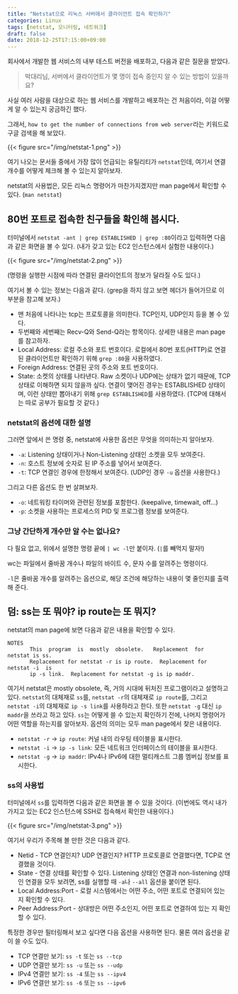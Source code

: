 ```yaml
---
title: "Netstat으로 리눅스 서버에서 클라이언트 접속 확인하기"
categories: Linux
tags: [netstat, 모니터링, 네트워크]
draft: false
date: 2018-12-25T17:15:00+09:00
---
```


회사에서 개발한 웹 서비스의 내부 테스트 버전을 배포하고, 다음과 같은 질문을 받았다. 

> 박대리님, 서버에서 클라이언트가 몇 명이 접속 중인지 알 수 있는 방법이 있을까요?

사실 여러 사람을 대상으로 하는 웹 서비스를 개발하고 배포하는 건 처음이라, 이걸 어떻게 알 수 있는지 궁금하긴 했다. 

그래서, `how to get the number of connections from web server`라는 키워드로 구글 검색을 해 보았다. 

{{< figure src="/img/netstat-1.png" >}}

여기 나오는 문서들 중에서 가장 많이 언급되는 유틸리티가 `netstat`인데, 여기서 연결 개수를 어떻게 체크해 볼 수 있는지 알아보자.

netstat의 사용법은, 모든 리눅스 명령어가 마찬가지겠지만 man page에서 확인할 수 있다. (`man netstat`)

## 80번 포트로 접속한 친구들을 확인해 봅시다.

터미널에서 `netstat -ant | grep ESTABLISHED | grep :80`이라고 입력하면 다음과 같은 화면을 볼 수 있다. (내가 갖고 있는 EC2 인스턴스에서 실험한 내용이다.)

{{< figure src="/img/netstat-2.png" >}}

(명령을 실행한 시점에 따라 연결된 클라이언트의 정보가 달라질 수도 있다.)

여기서 볼 수 있는 정보는 다음과 같다. (grep을 하지 않고 보면 헤더가 들어가므로 이 부분을 참고해 보자.)

* 맨 처음에 나타나는 tcp는 프로토콜을 의미한다. TCP인지, UDP인지 등을 볼 수 있다.
* 두번째와 세번째는 Recv-Q와 Send-Q라는 항목이다. 상세한 내용은 man page를 참고하자.
* Local Address: 로컬 주소와 포트 번호이다. 로컬에서 80번 포트(HTTP)로 연결된 클라이언트만 확인하기 위해 `grep :80`을 사용하였다.
* Foreign Address: 연결된 곳의 주소와 포트 번호이다. 
* State: 소켓의 상태를 나타낸다. Raw 소켓이나 UDP에는 상태가 없기 때문에, TCP 상태로 이해하면 되지 않을까 싶다. 연결이 맺어진 경우는 ESTABLISHED 상태이며, 이런 상태만 뽑아내기 위해 `grep ESTABLISHED`를 사용하였다. (TCP에 대해서는 따로 공부가 필요할 것 같다.) 

### netstat의 옵션에 대한 설명

그러면 앞에서 쓴 명령 중, netstat에 사용한 옵션은 무엇을 의미하는지 알아보자.

* `-a`: Listening 상태이거나 Non-Listening 상태인 소켓을 모두 보여준다.
* `-n`: 호스트 정보에 숫자로 된 IP 주소를 넣어서 보여준다.
* `-t`: TCP 연결인 경우에 한정해서 보여준다. (UDP인 경우 `-u` 옵션을 사용한다.)

그리고 다른 옵션도 한 번 살펴보자.

* `-o`: 네트워킹 타이머와 관련된 정보를 포함한다. (keepalive, timewait, off...)
* `-p`: 소켓을 사용하는 프로세스의 PID 및 프로그램 정보를 보여준다.

### 그냥 간단하게 개수만 알 수는 없나요?

다 필요 없고, 위에서 설명한 명령 끝에 `| wc -l`만 붙이자. (`|`를 빼먹지 말자!)

wc는 파일에서 줄바꿈 개수나 파일의 바이트 수, 문자 수를 알려주는 명령이다. 

`-l`은 줄바꿈 개수를 알려주는 옵션으로, 해당 조건에 해당하는 내용이 몇 줄인지를 출력해 준다.

## 덤: ss는 또 뭐야? ip route는 또 뭐지?

netstat의 man page에 보면 다음과 같은 내용을 확인할 수 있다. 

```
NOTES
       This  program  is  mostly  obsolete.   Replacement  for  netstat is ss.
       Replacement for netstat -r is ip route.  Replacement for netstat -i  is
       ip -s link.  Replacement for netstat -g is ip maddr.
```

여기서 netstat은 mostly obsolete, 즉, 거의 시대에 뒤처진 프로그램이라고 설명하고 있다. `netstat`의 대체재로 `ss`를, `netstat -r`의 대체재로 `ip route`를, 그리고 `netstat -i`의 대체재로 `ip -s link`를 사용하라고 한다. 또한 `netstat -g` 대신 `ip maddr`을 쓰라고 하고 있다. `ss`는 어떻게 쓸 수 있는지 확인하기 전에, 나머지 명령어가 어떤 역할을 하는지를 알아보자. 옵션의 의미는 모두 man page에서 찾은 내용이다.

* `netstat -r` -> `ip route`: 커널 내의 라우팅 테이블을 표시한다. 
* `netstat -i` -> `ip -s link`: 모든 네트워크 인터페이스의 테이블을 표시한다.
* `netstat -g` -> `ip maddr`: IPv4나 IPv6에 대한 멀티캐스트 그룹 멤버십 정보를 표시한다. 

### ss의 사용법

터미널에서 `ss`를 입력하면 다음과 같은 화면을 볼 수 있을 것이다. (이번에도 역시 내가 가지고 있는 EC2 인스턴스에 SSH로 접속해서 확인한 내용이다.)

{{< figure src="/img/netstat-3.png" >}}

여기서 우리가 주목해 볼 만한 것은 다음과 같다.
* Netid - TCP 연결인지? UDP 연결인지? HTTP 프로토콜로 연결했다면, TCP로 연결했을 것이다. 
* State - 연결 상태를 확인할 수 있다. Listening 상태인 연결과 non-listening 상태인 연결을 모두 보려면, ss를 실행할 때 `-a`나 `--all` 옵션을 붙이면 된다.
* Local Address:Port - 로컬 시스템에서는 어떤 주소, 어떤 포트로 연결되어 있는 지 확인할 수 있다.
* Peer Address:Port - 상대방은 어떤 주소인지, 어떤 포트로 연결하여 있는 지 확인할 수 있다.

특정한 경우만 필터링해서 보고 싶다면 다음 옵션을 사용하면 된다. 물론 여러 옵션을 같이 쓸 수도 있다.
* TCP 연결만 보기: `ss -t` 또는 `ss --tcp`
* UDP 연결만 보기: `ss -u` 또는 `ss --udp`
* IPv4 연결만 보기: `ss -4` 또는 `ss --ipv4`
* IPv6 연결만 보기: `ss -6` 또는 `ss --ipv6`
